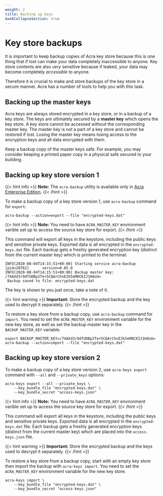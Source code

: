 ```yaml
---
weight: 2
title: Backing up keys
bookCollapseSection: true
---
```


# Key store backups

It is important to keep backup copies of Acra key store because
this is one thing that if lost can make your data completely inaccessible to anyone.
Key store contents are also *very* sensitive because if leaked,
your data may become completely *accessible* to anyone.

Therefore it is crucial to make and store backups of the key store in a secure manner.
Acra has a number of tools to help you with this task.

## Backing up the master keys

Acra keys are always stored encrypted in a key store, or in a backup of a key store.
The keys are ultimately secured by a **master key** which opens the key store.
A key store cannot be accessed without the corresponding master key.
The master key is not a part of a key store and cannot be restored if lost.
Losing the master key means losing access to the encryption keys and all data encrypted with them.

Keep a backup copy of the master keys safe.
For example, you may consider keeping a printed paper copy in a physical safe secured to your building.

## Backing up key store version 1

{{< hint info >}}
**Note:**
The `acra-backup` utility is available only in [Acra Enterprise Edition](https://www.cossacklabs.com/acra/#pricing).
{{< /hint >}}

To make a backup copy of a key store version 1,
use `acra-backup` command for `export`:

```shell
acra-backup --action=export --file "encrypted-keys.dat"
```

{{< hint info >}}
**Note:**
You need to have `ACRA_MASTER_KEY` environment varible set up
to access the source key store for export.
{{< /hint >}}

This command will export all keys in the keystore,
including the public keys and sensitive private keys.
Exported data is all encrypted in the `encrypted-keys.dat` file.
Each backup gets a freshly generated encryption key (distinct from the current master key)
which is printed to the terminal:

```
INFO[2020-08-04T14:15:51+00:00] Starting service acra-backup [pid=28762]      version=0.85.0
INFO[2020-08-04T14:15:51+00:00] Backup master key: /74AXd3r9dfUDBp2Te+5CQArChnE2k5eM0CKIJ1HdoU=
 Backup saved to file: encrypted-keys.dat
```

The key is shown to you just once, take a note of it.

{{< hint warning >}}
**Important:**
Store the encrypted backup and the key used to decrypt it separately.
{{< /hint >}}

To restore a key store from a backup copy,
use `acra-backup` command for `import`.
You need to set the `ACRA_MASTER_KEY` environment variable for the new key store,
as well as set the backup master key in the `BACKUP_MASTER_KEY` variable.

```shell
export BACKUP_MASTER_KEY=/74AXd3r9dfUDBp2Te+5CQArChnE2k5eM0CKIJ1HdoU=
acra-backup --action=import --file "encrypted-keys.dat"
```

## Backing up key store version 2

To make a backup copy of a key store version 2,
use `acra-keys export` command with `--all` and `--private_keys` options:

```shell
acra-keys export --all --private_keys \
    --key_bundle_file "encrypted-keys.dat" \
    --key_bundle_secret "access-keys.json"
```

{{< hint info >}}
**Note:**
You need to have `ACRA_MASTER_KEY` environment varible set up
to access the source key store for export.
{{< /hint >}}

This command will export all keys in the keystore,
including the public keys and sensitive private keys.
Exported data is all encrypted in the `encrypted-keys.dat` file.
Each backup gets a freshly generated encryption keys (distinct from the current master key)
which are placed into the `access-keys.json` file.

{{< hint warning >}}
**Important:**
Store the encrypted backup and the keys used to decrypt it separately.
{{< /hint >}}

To restore a key store from a backup copy, start with an empty key store
then import the backup with `acra-keys import`.
You need to set the `ACRA_MASTER_KEY` environment variable for the new key store.

```shell
acra-keys import \
    --key_bundle_file "encrypted-keys.dat" \
    --key_bundle_secret "access-keys.json"
```

<!--
TODO: How do I make an empty key store?
It does not seem to be possible at the moment. Well, other than
    mkdir .acrakeys
    echo -n "Acra Key Store v2" > .acrakeys/version
If ".acrakeys" is missing, just doing "acra-keys import" fails.
-->
